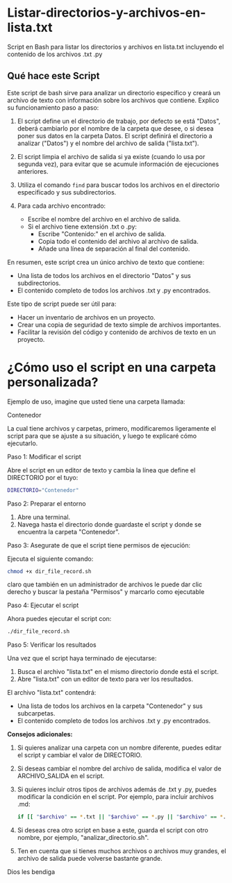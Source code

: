 # Listar-directorios-y-archivos-en-lista.txt
Script en Bash para listar los directorios y archivos en lista.txt incluyendo el contenido de los archivos .txt .py

## Qué hace este Script

Este script de bash sirve para analizar un directorio específico y creará un archivo de texto con información sobre los archivos que contiene. Explico su funcionamiento paso a paso:

1. El script define un el directorio de trabajo, por defecto se está "Datos", deberá cambiarlo por el nombre de la carpeta que desee, o si desea poner sus datos en la carpeta Datos. El script definirá el directorio a analizar ("Datos") y el nombre del archivo de salida ("lista.txt").

2. El script limpia el archivo de salida si ya existe (cuando lo usa por segunda vez), para evitar que se acumule información de ejecuciones anteriores.

3. Utiliza el comando `find` para buscar todos los archivos en el directorio especificado y sus subdirectorios.

4. Para cada archivo encontrado:
   - Escribe el nombre del archivo en el archivo de salida.
   - Si el archivo tiene extensión .txt o .py:
     - Escribe "Contenido:" en el archivo de salida.
     - Copia todo el contenido del archivo al archivo de salida.
     - Añade una línea de separación al final del contenido.

En resumen, este script crea un único archivo de texto que contiene:
- Una lista de todos los archivos en el directorio "Datos" y sus subdirectorios.
- El contenido completo de todos los archivos .txt y .py encontrados.

Este tipo de script puede ser útil para:
- Hacer un inventario de archivos en un proyecto.
- Crear una copia de seguridad de texto simple de archivos importantes.
- Facilitar la revisión del código y contenido de archivos de texto en un proyecto.



# ¿Cómo uso el script en una carpeta personalizada?

Ejemplo de uso, imagine que usted tiene una carpeta llamada:

Contenedor

La cual tiene archivos y carpetas, primero, modificaremos ligeramente el script para que se ajuste a su situación, y luego te explicaré cómo ejecutarlo.

Paso 1: Modificar el script

Abre el script en un editor de texto y cambia la línea que define el DIRECTORIO por el tuyo:

```bash
DIRECTORIO="Contenedor"
```

Paso 2: Preparar el entorno

1. Abre una terminal.
2. Navega hasta el directorio donde guardaste el script y donde se encuentra la carpeta "Contenedor".

Paso 3: Asegurate de que el script tiene permisos de ejecución:

Ejecuta el siguiente comando:

```bash
chmod +x dir_file_record.sh
```

claro que también en un administrador de archivos le puede dar clic derecho y buscar la pestaña "Permisos" y marcarlo como ejecutable

Paso 4: Ejecutar el script

Ahora puedes ejecutar el script con:

```bash
./dir_file_record.sh
```

Paso 5: Verificar los resultados

Una vez que el script haya terminado de ejecutarse:

1. Busca el archivo "lista.txt" en el mismo directorio donde está el script.
2. Abre "lista.txt" con un editor de texto para ver los resultados.

El archivo "lista.txt" contendrá:
- Una lista de todos los archivos en la carpeta "Contenedor" y sus subcarpetas.
- El contenido completo de todos los archivos .txt y .py encontrados.

**Consejos adicionales:**

1. Si quieres analizar una carpeta con un nombre diferente, puedes editar el script y cambiar el valor de DIRECTORIO.

2. Si deseas cambiar el nombre del archivo de salida, modifica el valor de ARCHIVO_SALIDA en el script.

3. Si quieres incluir otros tipos de archivos además de .txt y .py, puedes modificar la condición en el script. Por ejemplo, para incluir archivos .md:

   ```bash
   if [[ "$archivo" == *.txt || "$archivo" == *.py || "$archivo" == *.md ]]; then
   ```

4. Si deseas crea otro script en base a este, guarda el script con otro nombre, por ejemplo, "analizar_directorio.sh".

5. Ten en cuenta que si tienes muchos archivos o archivos muy grandes, el archivo de salida puede volverse bastante grande.

Dios les bendiga



